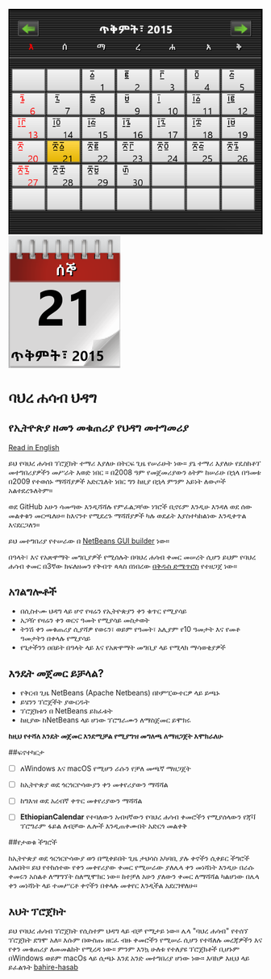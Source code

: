 ![ባህረ ሐሳብ](images/mini-calendar.png)
![ባህረ ሐሳብ ተጨማሪ](images/widget.png)


# ባህረ ሐሳብ ህዳግ
## የኢትዮጵያ ዘመን መቁጠሪያ የህዳግ መተግመሪያ
[Read in English](README.md)

ይህ የባህረ ሐሳብ ፕሮጀክት ተማሪ እያለሁ በትርፍ ጊዜ የሠራሁት ነው። ያኔ ተማሪ እያለሁ የዴስክቶፕ መተግበሪያዎችን መሥራት እወድ ነበር ። በ2008 ዓም የመጀመሪያውን ዕትም ከሠራሁ በኋላ በዓመቱ በ2009 የተወሰኑ ማሻሻያዎች አድርጌለት ነበር ግን ከዚያ በኋላ ምንም አይነት ለውጦች አልተደረጉለትም።

ወደ GitHub አሁን ሳመጣው እንዲሻሻሉ የምፈልጋቸው ነገሮች ቢኖሩም እንዲሁ እንዳለ ወደ ሰው መልቀቁን መርጫለሁ። ከእናንተ የሚደረጉ ማሻሸያዎች ካሉ ወደፊት እያስተካከልነው እንዲቀጥል እናደርጋለን። 

ይህ መተግበሪያ የተሠራው በ [NetBeans GUI builder](https://netbeans.apache.org/kb/docs/java/quickstart-gui.html) ነው።

በዓላት፣ እና የአጽዋማት መግቢያዎች የሚሰሉት በባህረ ሐሳብ ቀመር መሠረት ሲሆን ይህም የባህረ ሐሳብ ቀመር በ3ኛው ክፍለዘመን የቅብጥ ጳጳስ በነበረው [በቅዱስ ድሜጥሮስ](https://eotcmk.org/a/%E1%8B%95%E1%88%A8%E1%8D%8D%E1%89%B1-%E1%88%88%E1%88%8A%E1%89%80-%E1%8C%B3%E1%8C%B3%E1%88%B5-%E1%8A%A0%E1%89%A3-%E1%8B%B5%E1%88%9C%E1%8C%A5%E1%88%AE%E1%88%B5/) የተዘጋጀ ነው።

## አገልግሎቶች

- በሲስተሙ ህዳግ ላይ ሆኖ የዛሬን የኢትዮጵያን ቀን ቁጥር የሚያሳይ
- አጋዥ የዛሬን ቀን ወርና ዓመት የሚያሳይ መስታወት 
- ትንሽ ቀን መቁጠሪያ ሲያሻዎ የወሩን፣ ወይም የዓመት፣ አሊያም የ10 ዓመታት እና የመቶ ዓመታትን በቀላሉ የሚያሳይ
- የጌታችንን ዐበይት በዓላት ላይ እና የአጽዋማት መግቢያ ላይ የሚላክ ማሳወቂያዎች


## እንዴት መጀመር ይቻላል?
- የቅርብ ጊዜ NetBeans (Apache Netbeans) በኮምፒውተርዎ ላይ ይጫኑ
- ይሄንን ፕሮጀችት ያውርዱት
- ፕሮጀክቱን በ NetBeans ይክፈቱት
- ከዚያው ከNetBeans  ላይ ሆነው ፕሮግራሙን ለማስጀመር ይሞክሩ

**ከዚህ የተሻለ እንዴት መጀመር እንደሚቻል የሚያግዝ መግለጫ ለማዘጋጀት እሞክራለሁ**

##ፍኖተካርታ
- [ ] ለWindows እና macOS የሚሆን ራሱን የቻለ መጫኛ ማዘጋጀት
- [ ] ከኢትዮጵያ ወደ ጎርጎርዮሳውያን ቀን መቀየሪያውን ማሻሻል
- [ ] ከግእዝ ወደ አረብኛ ቀጥር መቀየሪያውን ማሻሻል
- [ ] **EthiopianCalendar** የተባለውን  አብዛኛውን የባህረ ሐሳብ ቀመሮችን የሚያሰላውን የጃቫ ፕሮግራም ፋይል ለብቻው ሌሎች እንዲጠቀሙበት አድርጎ መልቀቅ 


##የታወቁ ችግሮች

ከኢትዮጵያ ወደ ጎርጎርዮሳውያ ወን በሚቀይበት ጊዜ ታህሳስ አካባቢ ያሉ ቀኖችን ሲቀይር  ችግሮች አሉበት። ይህ የተከሰተው የቀን መቀየሪያው ቀመር  የሚሠራው ያለሌላ ቀን መነሻነት እንዲሁ በራሱ ቀመሩን አስልቶ ለማግኘት ስለሚሞክር ነው። ከተቻለ አሁን ያለውን ቀመር ለማሻሻል ካልሆነው በሌላ ቀን መነሻነት ላይ ተመሥርቶ ቀኖችን በቀላሉ መቀየር እንዲችል አደርገዋለሁ።


## እህት ፕሮጀክት

ይህ የባህረ ሐሳብ ፕሮጀክት የሲስተም ህዳግ ላይ ብቻ የሚታይ ነው። ሌላ "ባህረ ሐሳብ" የተሰኘ ፕሮጀክት ደግሞ አለ። እሱም በውስጡ ዘርፈ ብዙ ቀመሮችን የሚሠራ ሲሆን የተሻለሉ መረጃዎችን እና የቀን መቁጠሪያ ለመመልከት የሚረዳ ነው። ምንም እንኳ ሁለቱ የተለያዩ ፕሮጀክቶች ቢሆኑም በWindows ወይም macOs  ላይ ሲጫኑ እንደ አንድ መተግበሪያ ሆነው ነው። እባክዎ እዚህ ላይ ይፈልጉት [bahire-hasab](https://github.com/TadesseAngaw/bahire-hasab)


